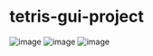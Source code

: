 # tetris-gui-project
![image](https://user-images.githubusercontent.com/74225835/179432439-77087989-6af7-4556-90ba-65e811429585.png)
![image](https://user-images.githubusercontent.com/74225835/179432470-dd655a55-00c2-472f-9bb5-e6b361b6b9ea.png)
![image](https://user-images.githubusercontent.com/74225835/179432490-6d7e1136-bd8d-4a1c-aade-8e1ec7d6a393.png)
